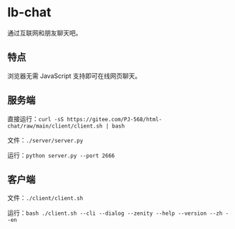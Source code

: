 # lb-chat

通过互联网和朋友聊天吧。

## 特点

浏览器无需 JavaScript 支持即可在线网页聊天。

## 服务端

直接运行：`curl -sS https://gitee.com/PJ-568/html-chat/raw/main/client/client.sh | bash`

文件：`./server/server.py`

运行：`python server.py --port 2666`

## 客户端

文件：`./client/client.sh`

运行：`bash ./client.sh --cli --dialog --zenity --help --version --zh --en`
